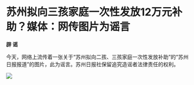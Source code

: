 # 苏州拟向三孩家庭一次性发放12万元补助？媒体：网传图片为谣言

**辟 谣**

今天，网络上流传着一张关于“苏州拟向二孩、三孩家庭一次性发放补助”的“苏州日报报道”的图片，此为谣言。苏州日报社保留追究造谣者法律责任的权利。

![](https://inews.gtimg.com/newsapp_bt/0/15682656457/1000)


